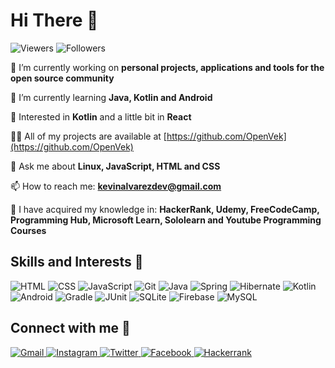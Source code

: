 # Hi There 👋

<p align="left">
	<img src="https://komarev.com/ghpvc/?username=openvek&label=Profile%20views&color=0e75b6&style=flat" alt="Viewers" /> 
	<img src="https://img.shields.io/github/followers/OpenVek.svg?style=social&label=Follow&maxAge=2592000" alt="Followers" />
</p>

 🔭 I’m currently working on **personal projects, applications and tools for the open source community**

 🌱 I’m currently learning **Java, Kotlin and Android**
 
 🧐 Interested in **Kotlin** and a little bit in **React**

 👨‍💻 All of my projects are available at [https://github.com/OpenVek](https://github.com/OpenVek)

 💬 Ask me about **Linux, JavaScript, HTML and CSS**

 📫 How to reach me: **kevinalvarezdev@gmail.com**
 
 🧠 I have acquired my knowledge in: **HackerRank, Udemy, FreeCodeCamp, Programming Hub, Microsoft Learn, Sololearn and Youtube Programming Courses**
 
 ## Skills and Interests 🏅
 
<p align="left">
	<img src="https://img.shields.io/badge/HTML5-E34F26?style=for-the-badge&logo=html5&logoColor=white" alt="HTML"/>
	<img src="https://img.shields.io/badge/CSS3-1572B6?style=for-the-badge&logo=css3&logoColor=white" alt="CSS"/>
	<img src="https://img.shields.io/badge/JavaScript-323330?style=for-the-badge&logo=javascript&logoColor=F7DF1E" alt="JavaScript"/>
	<img src="https://img.shields.io/badge/Git-F05032?style=for-the-badge&logo=git&logoColor=white" alt="Git" />
	<img src="https://img.shields.io/badge/Java-eb7734?style=for-the-badge&logo=java&logoColor=white" alt="Java" />
	<img src="https://img.shields.io/badge/Spring-6DB33F?style=for-the-badge&logo=spring&logoColor=white" alt="Spring" />
	<img src="https://img.shields.io/badge/Hibernate-59666C?style=for-the-badge&logo=hibernate&logoColor=white" alt="Hibernate" />
	<img src="https://img.shields.io/badge/Kotlin-0095D5?&style=for-the-badge&logo=kotlin&logoColor=white" alt="Kotlin"; />
	<img src="https://img.shields.io/badge/Android-3DDC84?style=for-the-badge&logo=android&logoColor=white" alt="Android" />
	<img src="https://img.shields.io/badge/Gradle-02303A?style=for-the-badge&logo=gradle&logoColor=white" alt="Gradle" />
	<img src="https://img.shields.io/badge/JUnit-25A162?style=for-the-badge&logo=junit5&logoColor=white" alt="JUnit" />
	<img src="https://img.shields.io/badge/SQLite-07405E?style=for-the-badge&logo=sqlite&logoColor=white" alt="SQLite" />
	<img src="https://img.shields.io/badge/Firebase-FFCA28?style=for-the-badge&logo=firebase&logoColor=262626" alt="Firebase" />
	<img src="https://img.shields.io/badge/MySQL-4479A1?style=for-the-badge&logo=mysql&logoColor=white" alt="MySQL" />
	<!-- <img src="https://img.shields.io/badge/Angular-DD0031?style=for-the-badge&logo=angular&logoColor=white" alt="Angular"/> -->
	<!-- <img src="https://img.shields.io/badge/Java-ED8B00?style=for-the-badge&logo=java&logoColor=white" alt="Java"/> -->
	<!-- <img src="https://img.shields.io/badge/Spring-6DB33F?style=for-the-badge&logo=spring&logoColor=white" alt="Spring"/> -->
	<!-- <img src="https://img.shields.io/badge/Go-00ADD8?style=for-the-badge&logo=go&logoColor=white" alt="Golang"/> -->
	<!-- <img src="https://img.shields.io/badge/MySQL-00000F?style=for-the-badge&logo=mysql&logoColor=white" alt="MySQL" /> -->
	<!-- <img src="https://img.shields.io/badge/MongoDB-4EA94B?style=for-the-badge&logo=mongodb&logoColor=white" alt="MongoDB" /> -->
</p>

## Connect with me 🤝

<p align="left">
	<a href="mailto:kevinalvarezdev@gmail.com">
		<img src="https://img.shields.io/badge/Gmail-D14836?style=for-the-badge&logo=gmail&logoColor=white" alt="Gmail" />
	</a>
	<a href="https://www.instagram.com/openvek/">
		<img src="https://img.shields.io/badge/Instagram-E4405F?style=for-the-badge&logo=instagram&logoColor=white" alt="Instagram" />
	</a>
	<a href="https://twitter.com/OpenVek">
		<img src="https://img.shields.io/badge/Twitter-1DA1F2?style=for-the-badge&logo=twitter&logoColor=white" alt="Twitter" />
	</a>
	<a href="https://www.facebook.com/kevinalvarezdev/">
		<img src="https://img.shields.io/badge/Facebook-1877F2?style=for-the-badge&logo=facebook&logoColor=white" alt="Facebook" />
	</a>
	<a href="https://www.hackerrank.com/OpenVek">
		<img src="https://img.shields.io/badge/Hackerrank-22bf65?style=for-the-badge&logo=hackerrank&logoColor=212121" alt="Hackerrank" />
	</a>
</p>
